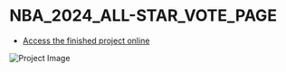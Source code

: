 # NBA_2024_ALL-STAR_VOTE_PAGE

- <a href="https://karamanburak.github.io/nba-all-star-2024-vote-page/" rel="noFollow">Access the finished project online</a>

![Project Image](/img/screencapture-127-0-0-1-5501-index-html-2024-01-04-22_30_09.png)

